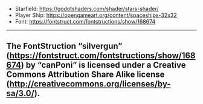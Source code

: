 - Starfield: <https://godotshaders.com/shader/stars-shader/>
- Player Ship: <https://opengameart.org/content/spaceships-32x32>
- Font: <https://fontstruct.com/fontstructions/show/168674>

---
The FontStruction “silvergun”
(https://fontstruct.com/fontstructions/show/168674) by “canPoni” is licensed
under a Creative Commons Attribution Share Alike license
(http://creativecommons.org/licenses/by-sa/3.0/).
---
